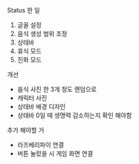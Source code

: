 Status 한 일
1. 글꼴 설정
2. 음식 생성 범위 조정
3. 상태바
4. 휴식 모드
5. 진화 모드

개선 
+ 음식 사진 한 3개 정도 랜덤으로
+ 캐릭터 사진
+ 상태바 배경 디자인
+ 상태바 0일 때 생명력 감소하는지 확인 해야함


추가 해야할 거
+ 라즈베리파이 연결
+ 버튼 눌렀을 시 게임 화면 연결
